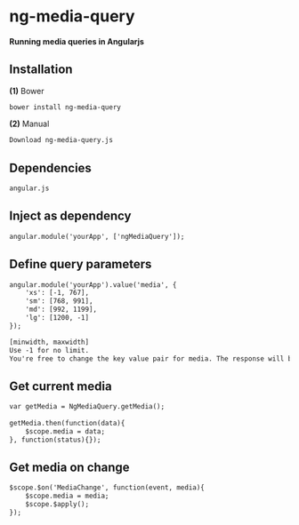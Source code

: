# ng-media-query

#### Running media queries in Angularjs

## Installation

**(1)** Bower

>
```html
bower install ng-media-query
```

**(2)** Manual

>
```html
Download ng-media-query.js
```

## Dependencies

>
```html
angular.js
```

## Inject as dependency

>
```html
angular.module('yourApp', ['ngMediaQuery']);
```

## Define query parameters

>
```html
angular.module('yourApp').value('media', {
    'xs': [-1, 767],
    'sm': [768, 991],
    'md': [992, 1199],
    'lg': [1200, -1]
});

[minwidth, maxwidth]
Use -1 for no limit.
You're free to change the key value pair for media. The response will be the provided key(eg. xs).
```

## Get current media

>
```html
var getMedia = NgMediaQuery.getMedia();
        
getMedia.then(function(data){
    $scope.media = data;
}, function(status){});
```

## Get media on change

>
```html
$scope.$on('MediaChange', function(event, media){
    $scope.media = media;
    $scope.$apply();
});
```